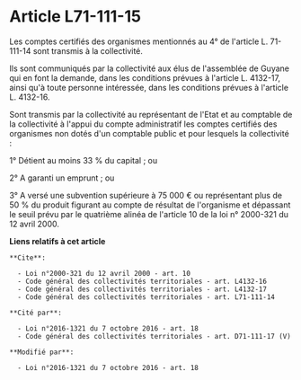 # Article L71-111-15

Les comptes certifiés des organismes mentionnés au 4° de l'article L. 71-111-14 sont transmis à la collectivité. 

Ils sont communiqués par la collectivité aux élus de l'assemblée de Guyane qui en font la demande, dans les conditions
prévues à l'article L. 4132-17, ainsi qu'à toute personne intéressée, dans les conditions prévues à l'article L. 4132-16. 

Sont transmis par la collectivité au représentant de l'Etat et au comptable de la collectivité à l'appui du compte
administratif les comptes certifiés des organismes non dotés d'un comptable public et pour lesquels la collectivité : 

1° Détient au moins 33 % du capital ; ou 

2° A garanti un emprunt ; ou 

3° A versé une subvention supérieure à 75 000 € ou représentant plus de 50 % du produit figurant au compte de résultat de
l'organisme et dépassant le seuil prévu par le quatrième  alinéa de l'article 10 de la loi n° 2000-321 du 12 avril 2000.

**Liens relatifs à cet article**

	**Cite**:

	  - Loi n°2000-321 du 12 avril 2000 - art. 10
	  - Code général des collectivités territoriales - art. L4132-16
	  - Code général des collectivités territoriales - art. L4132-17
	  - Code général des collectivités territoriales - art. L71-111-14

	**Cité par**:

	  - Loi n°2016-1321 du 7 octobre 2016 - art. 18
	  - Code général des collectivités territoriales - art. D71-111-17 (V)

	**Modifié par**:

	  - Loi n°2016-1321 du 7 octobre 2016 - art. 18
